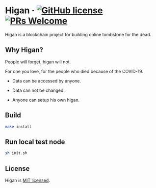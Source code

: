 # Higan &middot; [![GitHub license](https://img.shields.io/badge/license-MIT-blue.svg)](https://github.com/daoleno/higan/blob/master/LICENSE) [![PRs Welcome](https://img.shields.io/badge/PRs-welcome-brightgreen.svg)](https://github.com/daoleno/higan/pulls)

Higan is a blockchain project for building online tombstone for the dead.

## Why Higan?

People will forget, higan will not.

For one you love, for the people who died because of the COVID-19.

- Data can be accessed by anyone.

- Data can not be changed.

- Anyone can setup his own higan.

## Build

```sh
make install
```

## Run local test node

```sh
sh init.sh
```

## License

Higan is [MIT licensed](./LICENSE).

